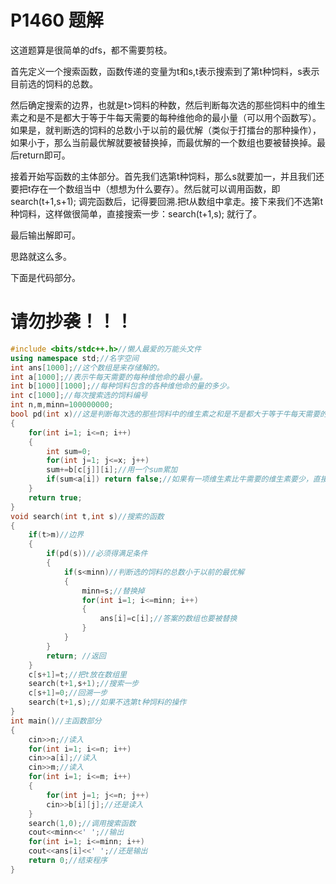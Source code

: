 # P1460 题解

这道题算是很简单的dfs，都不需要剪枝。

首先定义一个搜索函数，函数传递的变量为t和s,t表示搜索到了第t种饲料，s表示目前选的饲料的总数。

然后确定搜索的边界，也就是t>饲料的种数，然后判断每次选的那些饲料中的维生素之和是不是都大于等于牛每天需要的每种维他命的最小量（可以用个函数写）。如果是，就判断选的饲料的总数小于以前的最优解（类似于打擂台的那种操作），如果小于，那么当前最优解就要被替换掉，而最优解的一个数组也要被替换掉。最后return即可。

接着开始写函数的主体部分。首先我们选第t种饲料，那么s就要加一，并且我们还要把t存在一个数组当中（想想为什么要存）。然后就可以调用函数，即search(t+1,s+1);  调完函数后，记得要回溯.把t从数组中拿走。接下来我们不选第t种饲料，这样做很简单，直接搜索一步：search(t+1,s); 就行了。

最后输出解即可。

思路就这么多。

下面是代码部分。

# 请勿抄袭！！！

```cpp
#include <bits/stdc++.h>//懒人最爱的万能头文件 
using namespace std;//名字空间 
int ans[1000];//这个数组是来存储解的。 
int a[1000];//表示牛每天需要的每种维他命的最小量。 
int b[1000][1000];//每种饲料包含的各种维他命的量的多少。
int c[1000];//每次搜索选的饲料编号 
int n,m,minn=100000000;
bool pd(int x)//这是判断每次选的那些饲料中的维生素之和是不是都大于等于牛每天需要的每种维他命的最小量的函数 
{
	for(int i=1; i<=n; i++)
	{
		int sum=0;
		for(int j=1; j<=x; j++)
		sum+=b[c[j]][i];//用一个sum累加 
		if(sum<a[i]) return false;//如果有一项维生素比牛需要的维生素要少，直接返回false 
	}
	return true;
}
void search(int t,int s)//搜索的函数 
{
	if(t>m)//边界
	{
		if(pd(s))//必须得满足条件
		{
			if(s<minn)//判断选的饲料的总数小于以前的最优解
			{
				minn=s;//替换掉
				for(int i=1; i<=minn; i++)
				{
					ans[i]=c[i];//答案的数组也要被替换
				}
			}
		}
		return; //返回
	}
	c[s+1]=t;//把t放在数组里
	search(t+1,s+1);//搜索一步
	c[s+1]=0;//回溯一步
	search(t+1,s);//如果不选第t种饲料的操作
}
int main()//主函数部分
{
	cin>>n;//读入
	for(int i=1; i<=n; i++)
	cin>>a[i];//读入
	cin>>m;//读入
	for(int i=1; i<=m; i++)
	{
		for(int j=1; j<=n; j++)
		cin>>b[i][j];//还是读入
	}
	search(1,0);//调用搜索函数
	cout<<minn<<' ';//输出
	for(int i=1; i<=minn; i++)
	cout<<ans[i]<<' ';//还是输出
	return 0;//结束程序
}
```


